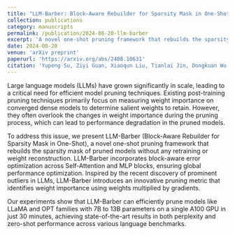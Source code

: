 ```yaml
---
title: "LLM-Barber: Block-Aware Rebuilder for Sparsity Mask in One-Shot for Large Language Models"
collection: publications
category: manuscripts
permalink: /publication/2024-08-20-llm-barber
excerpt: 'A novel one-shot pruning framework that rebuilds the sparsity mask of pruned models without any retraining or weight reconstruction.'
date: 2024-08-20
venue: 'arXiv preprint'
paperurl: 'https://arxiv.org/abs/2408.10631'
citation: 'Yupeng Su, Ziyi Guan, Xiaoqun Liu, Tianlai Jin, Dongkuan Wu, Graziano Chesi, Ngai Wong, Hao Yu. (2024). &quot;LLM-Barber: Block-Aware Rebuilder for Sparsity Mask in One-Shot for Large Language Models.&quot; <i>arXiv preprint</i>.'
---
```


Large language models (LLMs) have grown significantly in scale, leading to a critical need for efficient model pruning techniques. Existing post-training pruning techniques primarily focus on measuring weight importance on converged dense models to determine salient weights to retain. However, they often overlook the changes in weight importance during the pruning process, which can lead to performance degradation in the pruned models.

To address this issue, we present LLM-Barber (Block-Aware Rebuilder for Sparsity Mask in One-Shot), a novel one-shot pruning framework that rebuilds the sparsity mask of pruned models without any retraining or weight reconstruction. LLM-Barber incorporates block-aware error optimization across Self-Attention and MLP blocks, ensuring global performance optimization. Inspired by the recent discovery of prominent outliers in LLMs, LLM-Barber introduces an innovative pruning metric that identifies weight importance using weights multiplied by gradients.

Our experiments show that LLM-Barber can efficiently prune models like LLaMA and OPT families with 7B to 13B parameters on a single A100 GPU in just 30 minutes, achieving state-of-the-art results in both perplexity and zero-shot performance across various language benchmarks. 